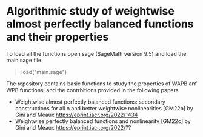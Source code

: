 # Algorithmic study of weightwise almost perfectly balanced functions and their properties

To load all the functions open sage (SageMath version 9.5) and load the main.sage file

> load("main.sage")

The repository contains basic functions to study the properties of WAPB anf WPB functions, and the contrbitions provided in the following papers 
- Weightwise almost perfectly balanced functions: secondary constructions for all n and better weightwise nonlinearities [GM22b] by Gini and Méaux https://eprint.iacr.org/2022/1434
- Weightwise perfectly balanced functions and nonlinearity [GM22c] by Gini and Méaux https://eprint.iacr.org/2022/??



